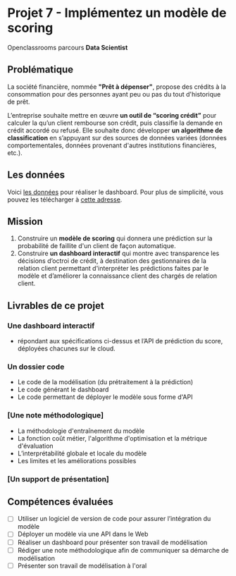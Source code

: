 # Projet 7 - Implémentez un modèle de scoring

Openclassrooms parcours **Data Scientist**

## Problématique

La société financière, nommée **"Prêt à dépenser"**, propose des crédits à la consommation pour des
personnes ayant peu ou pas du tout d'historique de prêt.

L’entreprise souhaite mettre en œuvre **un outil de “scoring crédit”** pour calculer la qu’un client
rembourse son crédit, puis classifie la demande en crédit accordé ou refusé. Elle souhaite donc
développer **un algorithme de classification** en s’appuyant sur des sources de données variées
(données comportementales, données provenant d'autres institutions financières, etc.).

## Les données

Voici [les données](https://www.kaggle.com/c/home-credit-default-risk/data) pour réaliser le
dashboard. Pour plus de simplicité, vous pouvez les télécharger à
[cette adresse](https://s3-eu-west-1.amazonaws.com/static.oc-static.com/prod/courses/files/Parcours_data_scientist/Projet+-+Impl%C3%A9menter+un+mod%C3%A8le+de+scoring/Projet+Mise+en+prod+-+home-credit-default-risk.zip).

## Mission

1. Construire un **modèle de scoring** qui donnera une prédiction sur la probabilité de faillite
   d'un client de façon automatique.
2. Construire **un dashboard interactif** qui montre avec transparence les décisions d’octroi de
   crédit, à destination des gestionnaires de la relation client permettant d'interpréter les
   prédictions faites par le modèle et d’améliorer la connaissance client des chargés de relation
   client.


## Livrables de ce projet

### Une dashboard interactif

- répondant aux spécifications ci-dessus et l’API de prédiction du score, déployées chacunes sur le
  cloud.

### Un dossier code

- Le code de la modélisation (du prétraitement à la prédiction)
- Le code générant le dashboard
- Le code permettant de déployer le modèle sous forme d'API

### [Une note méthodologique]

- La méthodologie d'entraînement du modèle
- La fonction coût métier, l'algorithme d'optimisation et la métrique d'évaluation
- L’interprétabilité globale et locale du modèle
- Les limites et les améliorations possibles

### [Un support de présentation]

## Compétences évaluées

- [ ] Utiliser un logiciel de version de code pour assurer l’intégration du modèle
- [ ] Déployer un modèle via une API dans le Web
- [ ] Réaliser un dashboard pour présenter son travail de modélisation
- [ ] Rédiger une note méthodologique afin de communiquer sa démarche de modélisation
- [ ] Présenter son travail de modélisation à l'oral
